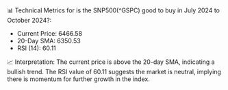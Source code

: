 📊 Technical Metrics for is the SNP500(^GSPC) good to buy in July 2024 to October 2024?:
- Current Price: 6466.58
- 20-Day SMA: 6350.53
- RSI (14): 60.11

📈 Interpretation: The current price is above the 20-day SMA, indicating a bullish trend. The RSI value of 60.11 suggests the market is neutral, implying there is momentum for further growth in the index.